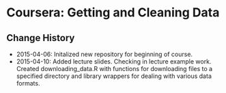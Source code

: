 # Coursera: Getting and Cleaning Data

## Change History
* 2015-04-06: Initalized new repository for beginning of course.
* 2015-04-10: Added lecture slides. Checking in lecture example work. Created downloading_data.R with functions for downloading files to a specified directory and library wrappers for dealing with various data formats.

